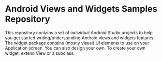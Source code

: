 Android Views and Widgets Samples Repository
============================================

This repository contains a set of individual Android Studio projects to help you get
started writing/understanding Android views and widgets features.
The widget package contains (mostly visual) UI elements to use on your Application screen. You can also design your own.
To create your own widget, extend View or a subclass.
